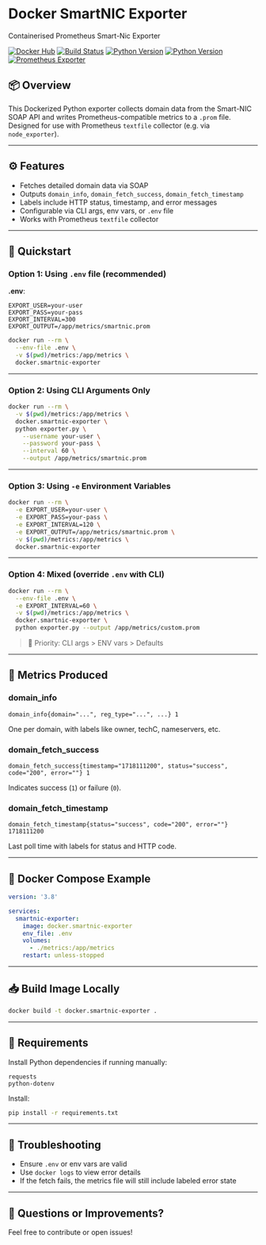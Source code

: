 # Docker SmartNIC Exporter
Containerised Prometheus Smart-Nic Exporter


[![Docker Hub](https://img.shields.io/badge/docker-ready-blue?logo=docker)](https://hub.docker.com/r/flaconi/smartnic-exporter)
[![Build Status](https://img.shields.io/github/actions/workflow/status/Flaconi/docker-smartnic-exporter/docker_build.yml?label=build)](https://github.com/Flaconi/docker-smartnic-exporter/actions)
[![Python Version](https://img.shields.io/badge/python-3.11+-blue.svg)](https://www.python.org/)
[![Python Version](https://img.shields.io/badge/python-3.12+-blue.svg)](https://www.python.org/)
[![Prometheus Exporter](https://img.shields.io/badge/prometheus-exporter-orange)](https://prometheus.io/docs/instrumenting/exporters/)

## 📦 Overview

This Dockerized Python exporter collects domain data from the Smart-NIC SOAP API and writes Prometheus-compatible metrics to a `.prom` file. Designed for use with Prometheus `textfile` collector (e.g. via `node_exporter`).

---

## ⚙️ Features

- Fetches detailed domain data via SOAP
- Outputs `domain_info`, `domain_fetch_success`, `domain_fetch_timestamp`
- Labels include HTTP status, timestamp, and error messages
- Configurable via CLI args, env vars, or `.env` file
- Works with Prometheus `textfile` collector

---

## 🚀 Quickstart

### Option 1: Using `.env` file (recommended)

**.env**:
```env
EXPORT_USER=your-user
EXPORT_PASS=your-pass
EXPORT_INTERVAL=300
EXPORT_OUTPUT=/app/metrics/smartnic.prom
```

```bash
docker run --rm \
  --env-file .env \
  -v $(pwd)/metrics:/app/metrics \
  docker.smartnic-exporter
```

---

### Option 2: Using CLI Arguments Only

```bash
docker run --rm \
  -v $(pwd)/metrics:/app/metrics \
  docker.smartnic-exporter \
  python exporter.py \
    --username your-user \
    --password your-pass \
    --interval 60 \
    --output /app/metrics/smartnic.prom
```

---

### Option 3: Using `-e` Environment Variables

```bash
docker run --rm \
  -e EXPORT_USER=your-user \
  -e EXPORT_PASS=your-pass \
  -e EXPORT_INTERVAL=120 \
  -e EXPORT_OUTPUT=/app/metrics/smartnic.prom \
  -v $(pwd)/metrics:/app/metrics \
  docker.smartnic-exporter
```

---

### Option 4: Mixed (override `.env` with CLI)

```bash
docker run --rm \
  --env-file .env \
  -e EXPORT_INTERVAL=60 \
  -v $(pwd)/metrics:/app/metrics \
  docker.smartnic-exporter \
  python exporter.py --output /app/metrics/custom.prom
```

> 🔄 Priority: CLI args > ENV vars > Defaults

---

## 🧪 Metrics Produced

### domain_info
```
domain_info{domain="...", reg_type="...", ...} 1
```
One per domain, with labels like owner, techC, nameservers, etc.

### domain_fetch_success
```
domain_fetch_success{timestamp="1718111200", status="success", code="200", error=""} 1
```
Indicates success (`1`) or failure (`0`).

### domain_fetch_timestamp
```
domain_fetch_timestamp{status="success", code="200", error=""} 1718111200
```
Last poll time with labels for status and HTTP code.

---

## 🔧 Docker Compose Example

```yaml
version: '3.8'

services:
  smartnic-exporter:
    image: docker.smartnic-exporter
    env_file: .env
    volumes:
      - ./metrics:/app/metrics
    restart: unless-stopped
```

---

## 📥 Build Image Locally

```bash
docker build -t docker.smartnic-exporter .
```

---

## 📂 Requirements

Install Python dependencies if running manually:
```text
requests
python-dotenv
```

Install:
```bash
pip install -r requirements.txt
```

---

## 🧯 Troubleshooting

- Ensure `.env` or env vars are valid
- Use `docker logs` to view error details
- If the fetch fails, the metrics file will still include labeled error state

---

## 💬 Questions or Improvements?
Feel free to contribute or open issues!
